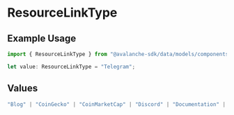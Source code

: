 # ResourceLinkType

## Example Usage

```typescript
import { ResourceLinkType } from "@avalanche-sdk/data/models/components";

let value: ResourceLinkType = "Telegram";
```

## Values

```typescript
"Blog" | "CoinGecko" | "CoinMarketCap" | "Discord" | "Documentation" | "Facebook" | "Github" | "Instagram" | "LinkedIn" | "Medium" | "Reddit" | "Support" | "Telegram" | "TikTok" | "Twitter" | "Website" | "Whitepaper" | "Youtube"
```